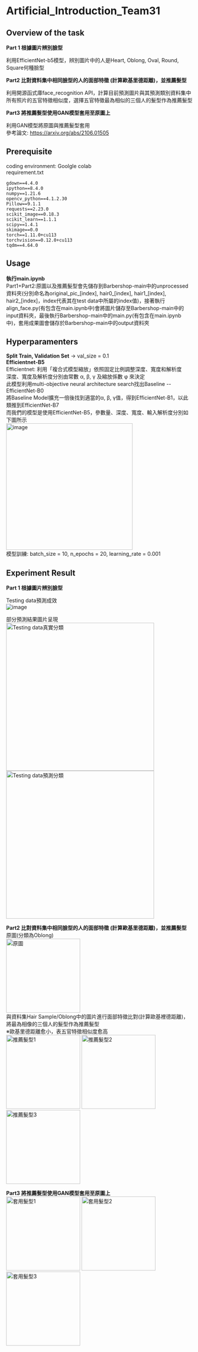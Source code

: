 # Artificial_Introduction_Team31
## Overview of the task
**Part 1 根據圖片辨別臉型**  
  
利用EfficientNet-b5模型，辨別圖片中的人是Heart, Oblong, Oval, Round, Square何種臉型  
  
**Part2 比對資料集中相同臉型的人的面部特徵 (計算歐基里德距離)，並推薦髮型**  

利用開源函式庫face_recognition API，計算目前預測圖片與其預測類別資料集中所有照片的五官特徵相似度，選擇五官特徵最為相似的三個人的髮型作為推薦髮型  
  
**Part3 將推薦髮型使用GAN模型套用至原圖上**  
  
利用GAN模型將原圖與推薦髮型套用  
參考論文: <https://arxiv.org/abs/2106.01505>  

## Prerequisite  
coding environment: Goolgle colab  
requirement.txt  
```dlib==19.18.0+zzzcolab20220513001918
gdown==4.4.0
ipython==8.4.0
numpy==1.21.6
opencv_python==4.1.2.30
Pillow==9.1.1
requests==2.23.0
scikit_image==0.18.3
scikit_learn==1.1.1
scipy==1.4.1
skimage==0.0
torch==1.11.0+cu113
torchvision==0.12.0+cu113
tqdm==4.64.0

```

## Usage 
**執行main.ipynb**  
Part1+Part2:原圖以及推薦髮型會先儲存到Barbershop-main中的unprocessed資料夾(分別命名為original_pic_[index], hair0_[index], hair1_[index], hair2_[index]，index代表其在test data中所屬的index值)，接著執行align_face.py(有包含在main.ipynb中)會將圖片儲存至Barbershop-main中的input資料夾，最後執行Barbershop-main中的main.py(有包含在main.ipynb中)，套用成果圖會儲存於Barbershop-main中的output資料夾

##  Hyperparamenters
**Split Train, Validation Set** -> val_size = 0.1  
**Efficientnet-B5**  
Efficientnet: 利用「複合式模型縮放」依照固定比例調整深度、寬度和解析度  
深度、寬度及解析度分別由常數 α, β, γ 及縮放係數 φ 來決定  
此模型利用multi-objective neural architecture search找出Baseline --  EfficientNet-B0  
將Baseline Model擴充一倍後找到適當的α, β, γ值，得到EfficientNet-B1，以此類推到EfficientNet-B7  
而我們的模型是使用EfficientNet-B5，參數量、深度、寬度、輸入解析度分別如下圖所示  
<img width="342" alt="image" src="https://user-images.githubusercontent.com/66251431/172796479-dcf33e08-eed9-4ead-8986-80de0dfa8771.png"></br>
模型訓練: batch_size = 10, n_epochs = 20, learning_rate = 0.001  




## Experiment Result
**Part 1 根據圖片辨別臉型**  

Testing data預測成效  
![image](https://user-images.githubusercontent.com/66251431/172758721-54272edb-8bef-4fce-b60b-dd6ec8ea08b9.png)<br/>
  
部分預測結果圖片呈現  
<img src="https://user-images.githubusercontent.com/66251431/172752578-c005ec2c-79cd-4712-8834-001e0ca07de2.png" width="400" height="400" alt="Testing data真實分類"/>
<img src="https://user-images.githubusercontent.com/66251431/172752615-53e098d3-8a20-404c-9f80-10752afc2efe.png" width="400" height="400" alt="Testing data預測分類"/><br/>

**Part2 比對資料集中相同臉型的人的面部特徵 (計算歐基里德距離)，並推薦髮型**  
原圖(分類為Oblong)  
<img src="https://user-images.githubusercontent.com/66251431/172763140-630b20af-bfaf-40a7-902b-0eefd8cf0500.png" width="200" height="200" alt="原圖"/><br/>
與資料集Hair Sample/Oblong中的圖片進行面部特徵比對(計算歐基裡德距離)，將最為相像的三個人的髮型作為推薦髮型  
※歐基里德距離愈小，表五官特徵相似度愈高</br>
<img src="https://user-images.githubusercontent.com/66251431/172764125-6901d1a6-e51e-4ab2-93fa-662ee5de56ce.png" width="200" height="200" alt="推薦髮型1"/>
<img src="https://user-images.githubusercontent.com/66251431/172764212-7e032404-375f-4468-ba54-7178ab541b82.png" width="200" height="200" alt="推薦髮型2"/>
<img src="https://user-images.githubusercontent.com/66251431/172764448-33690e4f-78f3-46eb-9770-4a73bc58fdec.png" width="200" height="200" alt="推薦髮型3"/></br>

**Part3 將推薦髮型使用GAN模型套用至原圖上**  
<img src="https://user-images.githubusercontent.com/66251431/172767810-d8d3c9ed-c29a-430c-945d-f0d6cd214f29.png" width="200" height="200" alt="套用髮型1"/>
<img src="https://user-images.githubusercontent.com/66251431/172767939-7ae19ff1-1929-4995-a768-a7e8c2783a24.png" width="200" height="200" alt="套用髮型2"/>
<img src="https://user-images.githubusercontent.com/66251431/172767995-510c30c3-3418-4cf9-a384-861af38c9fcc.png" width="200" height="200" alt="套用髮型3"/></br>
